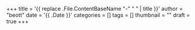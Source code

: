 +++
title = '{{ replace .File.ContentBaseName "-" " " | title }}'
author = "beott"
date = '{{ .Date }}'
categories = []
tags = []
thumbnail = ""
draft = true
+++
